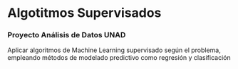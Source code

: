 # Algotitmos Supervisados
### Proyecto Análisis de Datos UNAD
Aplicar algoritmos de Machine Learning supervisado según el problema, empleando métodos de modelado predictivo como regresión y clasificación
